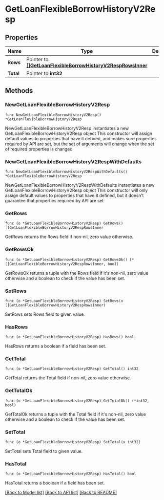 # GetLoanFlexibleBorrowHistoryV2Resp

## Properties

Name | Type | Description | Notes
------------ | ------------- | ------------- | -------------
**Rows** | Pointer to [**[]GetLoanFlexibleBorrowHistoryV2RespRowsInner**](GetLoanFlexibleBorrowHistoryV2RespRowsInner.md) |  | [optional] 
**Total** | Pointer to **int32** |  | [optional] 

## Methods

### NewGetLoanFlexibleBorrowHistoryV2Resp

`func NewGetLoanFlexibleBorrowHistoryV2Resp() *GetLoanFlexibleBorrowHistoryV2Resp`

NewGetLoanFlexibleBorrowHistoryV2Resp instantiates a new GetLoanFlexibleBorrowHistoryV2Resp object
This constructor will assign default values to properties that have it defined,
and makes sure properties required by API are set, but the set of arguments
will change when the set of required properties is changed

### NewGetLoanFlexibleBorrowHistoryV2RespWithDefaults

`func NewGetLoanFlexibleBorrowHistoryV2RespWithDefaults() *GetLoanFlexibleBorrowHistoryV2Resp`

NewGetLoanFlexibleBorrowHistoryV2RespWithDefaults instantiates a new GetLoanFlexibleBorrowHistoryV2Resp object
This constructor will only assign default values to properties that have it defined,
but it doesn't guarantee that properties required by API are set

### GetRows

`func (o *GetLoanFlexibleBorrowHistoryV2Resp) GetRows() []GetLoanFlexibleBorrowHistoryV2RespRowsInner`

GetRows returns the Rows field if non-nil, zero value otherwise.

### GetRowsOk

`func (o *GetLoanFlexibleBorrowHistoryV2Resp) GetRowsOk() (*[]GetLoanFlexibleBorrowHistoryV2RespRowsInner, bool)`

GetRowsOk returns a tuple with the Rows field if it's non-nil, zero value otherwise
and a boolean to check if the value has been set.

### SetRows

`func (o *GetLoanFlexibleBorrowHistoryV2Resp) SetRows(v []GetLoanFlexibleBorrowHistoryV2RespRowsInner)`

SetRows sets Rows field to given value.

### HasRows

`func (o *GetLoanFlexibleBorrowHistoryV2Resp) HasRows() bool`

HasRows returns a boolean if a field has been set.

### GetTotal

`func (o *GetLoanFlexibleBorrowHistoryV2Resp) GetTotal() int32`

GetTotal returns the Total field if non-nil, zero value otherwise.

### GetTotalOk

`func (o *GetLoanFlexibleBorrowHistoryV2Resp) GetTotalOk() (*int32, bool)`

GetTotalOk returns a tuple with the Total field if it's non-nil, zero value otherwise
and a boolean to check if the value has been set.

### SetTotal

`func (o *GetLoanFlexibleBorrowHistoryV2Resp) SetTotal(v int32)`

SetTotal sets Total field to given value.

### HasTotal

`func (o *GetLoanFlexibleBorrowHistoryV2Resp) HasTotal() bool`

HasTotal returns a boolean if a field has been set.


[[Back to Model list]](../README.md#documentation-for-models) [[Back to API list]](../README.md#documentation-for-api-endpoints) [[Back to README]](../README.md)


